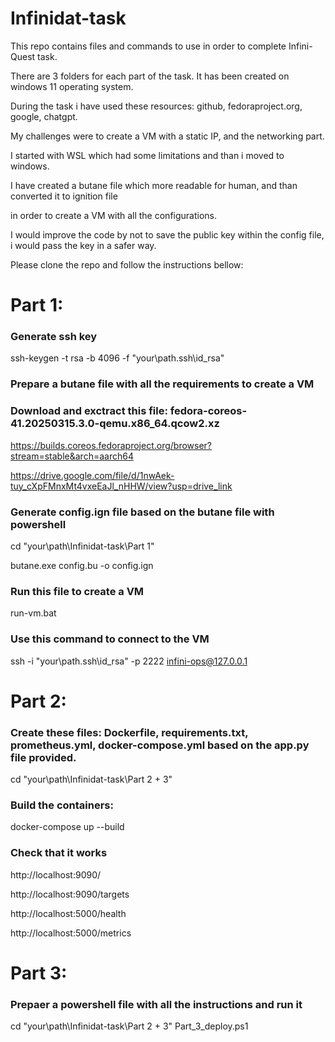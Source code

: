 # Infinidat-task

This repo contains files and commands to use in order to complete Infini-Quest task.

There are 3 folders for each part of the task.
It has been created on windows 11 operating system.

During the task i have used these resources: github, fedoraproject.org, google, chatgpt.

My challenges were to create a VM with a static IP, and the networking part.

I started with WSL which had some limitations and than i moved to windows.

I have created a butane file which more readable for human, and than converted it to ignition file 

in order to create a VM with all the configurations.

I would improve the code by not to save the public key within the config file, i would pass the key in a safer way.

Please clone the repo and follow the instructions bellow:

# Part 1:
### Generate ssh key
ssh-keygen -t rsa -b 4096 -f "your\path\.ssh\id_rsa"

### Prepare a butane file with all the requirements to create a VM

### Download and exctract this file: fedora-coreos-41.20250315.3.0-qemu.x86_64.qcow2.xz
https://builds.coreos.fedoraproject.org/browser?stream=stable&arch=aarch64

https://drive.google.com/file/d/1nwAek-tuy_cXpFMnxMt4vxeEaJl_nHHW/view?usp=drive_link

### Generate config.ign file based on the butane file with powershell
cd "your\path\Infinidat-task\Part 1"

butane.exe config.bu -o config.ign

### Run this file to create a VM
run-vm.bat

### Use this command to connect to the VM
ssh -i "your\path\.ssh\id_rsa" -p 2222 infini-ops@127.0.0.1


# Part 2:
### Create these files: Dockerfile, requirements.txt, prometheus.yml, docker-compose.yml based on the app.py file provided.
cd "your\path\Infinidat-task\Part 2 + 3\"

### Build the containers:
docker-compose up --build

### Check that it works
http://localhost:9090/

http://localhost:9090/targets

http://localhost:5000/health

http://localhost:5000/metrics


# Part 3:
### Prepaer a powershell file with all the instructions and run it
cd "your\path\Infinidat-task\Part 2 + 3\"
Part_3_deploy.ps1
